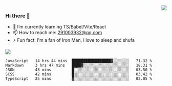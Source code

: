 <img align='right' src='https://github-readme-stats.vercel.app/api?username=niaogege&show_icons=true&theme=radical'/>

### Hi there 👋

- 🌱 I’m currently learning TS/Babel/Vite/React
- 📫 How to reach me: 291003932@qq.com
- ⚡ Fun fact:  I'm a fan of Iron Man, I love to sleep and shufa

![](https://github-readme-stats.vercel.app/api/top-langs/?username=niaogege&layout=compact)

<!--START_SECTION:waka-->
```text
JavaScript   14 hrs 44 mins  █████████████████▓░░░░░░░   71.32 % 
Markdown     3 hrs 47 mins   ████▓░░░░░░░░░░░░░░░░░░░░   18.31 % 
JSON         43 mins         █░░░░░░░░░░░░░░░░░░░░░░░░   03.50 % 
SCSS         42 mins         █░░░░░░░░░░░░░░░░░░░░░░░░   03.42 % 
TypeScript   25 mins         ▓░░░░░░░░░░░░░░░░░░░░░░░░   02.05 % 
```
<!--END_SECTION:waka-->
